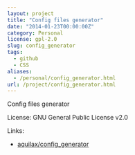 ```yaml
---
layout: project
title: "Config files generator"
date: "2014-01-23T00:00:00Z"
category: Personal
license: gpl-2.0
slug: config_generator
tags:
  - github
  - CSS
aliases:
  - /personal/config_generator.html
url: /project/config_generator.html
---
```


Config files generator

License: GNU General Public License v2.0

Links:

* [aquilax/config_generator](https://github.com/aquilax/config_generator)
